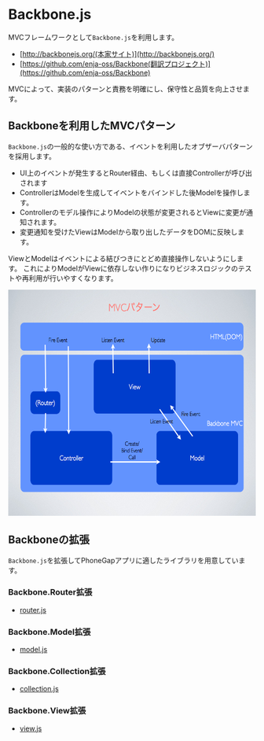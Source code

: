 # Backbone.js

MVCフレームワークとして`Backbone.js`を利用します。

* [http://backbonejs.org/(本家サイト)](http://backbonejs.org/)
* [https://github.com/enja-oss/Backbone(翻訳プロジェクト)](https://github.com/enja-oss/Backbone)

MVCによって、実装のパターンと責務を明確にし、保守性と品質を向上させます。

## Backboneを利用したMVCパターン

`Backbone.js`の一般的な使い方である、イベントを利用したオブザーバパターンを採用します。

* UI上のイベントが発生するとRouter経由、もしくは直接Controllerが呼び出されます
* ControllerはModelを生成してイベントをバインドした後Modelを操作します。
* Controllerのモデル操作によりModelの状態が変更されるとViewに変更が通知されます。
* 変更通知を受けたViewはModelから取り出したデータをDOMに反映します。

ViewとModelはイベントによる結びつきにとどめ直接操作しないようにします。
これによりModelがViewに依存しない作りになりビジネスロジックのテストや再利用が行いやすくなります。

<img src="https://github.com/FLECT-DEV-TEAM/phonegap-dev/blob/master/document/oss/backbone.img01.png?raw=true" width="614" height="460">

## Backboneの拡張

`Backbone.js`を拡張してPhoneGapアプリに適したライブラリを用意しています。

### Backbone.Router拡張

* [router.js](https://github.com/FLECT-DEV-TEAM/phonegap-dev/blob/master/document/router.js.md)

### Backbone.Model拡張

* [model.js](https://github.com/FLECT-DEV-TEAM/phonegap-dev/blob/master/document/model.js.md)

### Backbone.Collection拡張

* [collection.js](https://github.com/FLECT-DEV-TEAM/phonegap-dev/blob/master/document/collection.js.md)

### Backbone.View拡張

* [view.js](https://github.com/FLECT-DEV-TEAM/phonegap-dev/blob/master/document/view.js.md)
